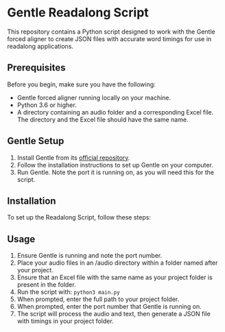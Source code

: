 # Gentle Readalong Script

This repository contains a Python script designed to work with the Gentle forced aligner to create JSON files with accurate word timings for use in readalong applications.

## Prerequisites

Before you begin, make sure you have the following:

- Gentle forced aligner running locally on your machine.
- Python 3.6 or higher.
- A directory containing an audio folder and a corresponding Excel file. The directory and the Excel file should have the same name.

## Gentle Setup

1. Install Gentle from its [official repository](https://github.com/lowerquality/gentle).
2. Follow the installation instructions to set up Gentle on your computer.
3. Run Gentle. Note the port it is running on, as you will need this for the script.

## Installation

To set up the Readalong Script, follow these steps:

## Usage

1. Ensure Gentle is running and note the port number.
2. Place your audio files in an /audio directory within a folder named after your project.
3. Ensure that an Excel file with the same name as your project folder is present in the folder.
4. Run the script with: `python3 main.py`
5. When prompted, enter the full path to your project folder.
6. When prompted, enter the port number that Gentle is running on.
7. The script will process the audio and text, then generate a JSON file with timings in your project folder.
